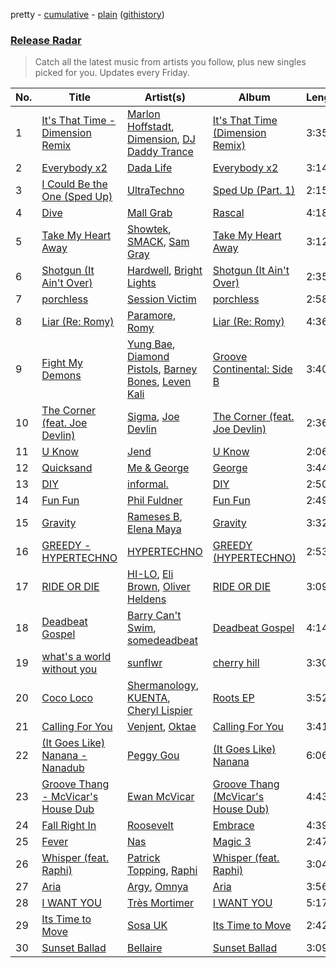 pretty - [cumulative](/playlists/cumulative/Release%20Radar.md) - [plain](/playlists/plain/37i9dQZEVXbsudmxBFKW7G) ([githistory](https://github.githistory.xyz/vitokorn/spotify-playlist-archive/blob/master/playlists/plain/37i9dQZEVXbsudmxBFKW7G))

### [Release Radar](https://open.spotify.com/playlist/37i9dQZEVXbsudmxBFKW7G)

> Catch all the latest music from artists you follow, plus new singles picked for you. Updates every Friday.

| No. | Title | Artist(s) | Album | Length |
|---|---|---|---|---|
| 1 | [It's That Time - Dimension Remix](https://open.spotify.com/track/76x1mIsCz46excW50sehDt) | [Marlon Hoffstadt](https://open.spotify.com/artist/0HHa7ZJZxUQlg5l2mB0N0f), [Dimension](https://open.spotify.com/artist/1QMgre3BHX161ZHtWMUu6S), [DJ Daddy Trance](https://open.spotify.com/artist/4lBSzo2LS8asEzoePv6VLM) | [It's That Time (Dimension Remix)](https://open.spotify.com/album/1jf13J2HTGFllbhJH5Pozr) | 3:35 |
| 2 | [Everybody x2](https://open.spotify.com/track/6cUUWBPCwRiy4Ib5iaZww8) | [Dada Life](https://open.spotify.com/artist/00sAT5YX8W3xNd1EuqyHw9) | [Everybody x2](https://open.spotify.com/album/0Bu2WhmfDcGF2K7GPy2Zv7) | 3:14 |
| 3 | [I Could Be the One (Sped Up)](https://open.spotify.com/track/2lX6paG5o5QEJO6UcbmXU9) | [UltraTechno](https://open.spotify.com/artist/0ZKQGB49AwsmJwfbryeodZ) | [Sped Up (Part. 1)](https://open.spotify.com/album/5Irqdw9iveJ7RCd5aKjAzk) | 2:15 |
| 4 | [Dive](https://open.spotify.com/track/7oZHQbGCwosUHL1vDE5qdI) | [Mall Grab](https://open.spotify.com/artist/7yF6JnFPDzgml2Ytkyl5D7) | [Rascal](https://open.spotify.com/album/0vVjA9jq1NQF76dtyy7S6y) | 4:18 |
| 5 | [Take My Heart Away](https://open.spotify.com/track/3RuRpL62m9oUbKZOiSvon9) | [Showtek](https://open.spotify.com/artist/3gk0OYeLFWYupGFRHqLSR7), [SMACK](https://open.spotify.com/artist/5uJw4WCX5nYj4FHky9r1Ug), [Sam Gray](https://open.spotify.com/artist/4sW5R5XKTge9Vwv44p9p18) | [Take My Heart Away](https://open.spotify.com/album/2an2ta0x1XrxnlUMO4cIOJ) | 3:12 |
| 6 | [Shotgun (It Ain't Over)](https://open.spotify.com/track/1VDALv89k5kHC0B3neBwru) | [Hardwell](https://open.spotify.com/artist/6BrvowZBreEkXzJQMpL174), [Bright Lights](https://open.spotify.com/artist/2AoeqcUs8DySgZRJ9yV4Ou) | [Shotgun (It Ain't Over)](https://open.spotify.com/album/6TZ7ruGd9mOmsw1IvShUm5) | 2:35 |
| 7 | [porchless](https://open.spotify.com/track/1qMcxHTTYMaMxZ8gbIAZQD) | [Session Victim](https://open.spotify.com/artist/4Hl6TEQAFgH0XrZq4f8okX) | [porchless](https://open.spotify.com/album/2iYFrs9Qg4A7KiWopSOJyO) | 2:58 |
| 8 | [Liar (Re: Romy)](https://open.spotify.com/track/1eVFFWFOm7WI7TiMP4pywM) | [Paramore](https://open.spotify.com/artist/74XFHRwlV6OrjEM0A2NCMF), [Romy](https://open.spotify.com/artist/3X2DdnmoANw8Rg8luHyZQb) | [Liar (Re: Romy)](https://open.spotify.com/album/7uTCsDyz2I7gZXP5MEozuf) | 4:36 |
| 9 | [Fight My Demons](https://open.spotify.com/track/6qmuDfuovbFjz6kMgiSokm) | [Yung Bae](https://open.spotify.com/artist/30FDJPN3RtwJZ20g5YGCRX), [Diamond Pistols](https://open.spotify.com/artist/1OzGBMZ8rp73R6DWx0IUr5), [Barney Bones](https://open.spotify.com/artist/7rzyYETlkvNEdxdtSUXXTV), [Leven Kali](https://open.spotify.com/artist/5YZ5AExR68U3ZblH6HcO6B) | [Groove Continental: Side B](https://open.spotify.com/album/6DJVP3L3EJcbOVYMHbAZyr) | 3:40 |
| 10 | [The Corner (feat. Joe Devlin)](https://open.spotify.com/track/4IXaBsfsyE1OIcM2zF8ns0) | [Sigma](https://open.spotify.com/artist/01pKrlgPJhm5dB4lneYAqS), [Joe Devlin](https://open.spotify.com/artist/6zvaBH9XesIrlYqkC4w6ze) | [The Corner (feat. Joe Devlin)](https://open.spotify.com/album/4qJHgg4eGbNiRyG3oVWK8z) | 2:36 |
| 11 | [U Know](https://open.spotify.com/track/7DTJuaLROsk68x9AMCt5ij) | [Jend](https://open.spotify.com/artist/56WlN4e9YbaEI8KdXaFgTN) | [U Know](https://open.spotify.com/album/4EJqcl9YpB8FdPnFv2dcaA) | 2:06 |
| 12 | [Quicksand](https://open.spotify.com/track/62rryUWfIksNhJ4CQkEehN) | [Me & George](https://open.spotify.com/artist/4VYA3yEmxcU2ElaVRPHGFv) | [George](https://open.spotify.com/album/25bwSrjGoIdinBG254QlB6) | 3:44 |
| 13 | [DIY](https://open.spotify.com/track/6pc22F2YAJB2z64dsaDN98) | [informal.](https://open.spotify.com/artist/7rhckctF71vE4BtpFzz7Ie) | [DIY](https://open.spotify.com/album/3qTNEL0WngydJbugC1cT3G) | 2:50 |
| 14 | [Fun Fun](https://open.spotify.com/track/2gRq9w2C7du2AFTpbFB38M) | [Phil Fuldner](https://open.spotify.com/artist/1DKPQBaKEzmQzWG1GwJoXT) | [Fun Fun](https://open.spotify.com/album/32FMpNMvrGlAmbkbO3lxQX) | 2:49 |
| 15 | [Gravity](https://open.spotify.com/track/4tJ5ZiVcub4muuKvwubVYf) | [Rameses B](https://open.spotify.com/artist/06EfEcjc0vdvI6VNL0soIO), [Elena Maya](https://open.spotify.com/artist/1edRDz2M70YGM4K3Z9mEKz) | [Gravity](https://open.spotify.com/album/56uU3QRBafX5CULRougEDT) | 3:32 |
| 16 | [GREEDY - HYPERTECHNO](https://open.spotify.com/track/0dlXanjzfustEMrSmY7XGR) | [HYPERTECHNO](https://open.spotify.com/artist/4YYOTpMoikKdYWWuTWjbqo) | [GREEDY (HYPERTECHNO)](https://open.spotify.com/album/5Cm926Vz3anXaUZt2awyuo) | 2:53 |
| 17 | [RIDE OR DIE](https://open.spotify.com/track/29uCsFSUSVktiMUZdzqpiD) | [HI-LO](https://open.spotify.com/artist/0ETJQforv5OXgDgidQv9qd), [Eli Brown](https://open.spotify.com/artist/5lVNSw2GPci8kebrAQpZqU), [Oliver Heldens](https://open.spotify.com/artist/5nki7yRhxgM509M5ADlN1p) | [RIDE OR DIE](https://open.spotify.com/album/2Lw8eq5CC6jraNYDoFjKSj) | 3:09 |
| 18 | [Deadbeat Gospel](https://open.spotify.com/track/3pSkRsuZv57a1yCxJPiBiT) | [Barry Can't Swim](https://open.spotify.com/artist/0vTVU0KH0CVzijsoKGsTPl), [somedeadbeat](https://open.spotify.com/artist/3ZNGHjHAtesA1czp8QKYK6) | [Deadbeat Gospel](https://open.spotify.com/album/2idTKvVf3bPURpVdZ8k6ZH) | 4:14 |
| 19 | [what's a world without you](https://open.spotify.com/track/6UpJUqtGvP1FuUy6LpGmua) | [sunflwr](https://open.spotify.com/artist/1vXY7FiXJPu6j456ZcrtIF) | [cherry hill](https://open.spotify.com/album/1DTQS6YNRYk1O5T42jvHxk) | 3:30 |
| 20 | [Coco Loco](https://open.spotify.com/track/25r3rBmPwq6J8A45MZzMYw) | [Shermanology](https://open.spotify.com/artist/4Siyzg8kWayQfPQsPSl6JI), [KUENTA](https://open.spotify.com/artist/3pr6mWxBNnh2OHul3o0A0p), [Cheryl Lispier](https://open.spotify.com/artist/57DvbdvXfkpcMOgSlo8rnt) | [Roots EP](https://open.spotify.com/album/6ZAcM29Ot4yCMlsRTmA7ze) | 3:52 |
| 21 | [Calling For You](https://open.spotify.com/track/5AvbixdcGe6TOwfte5lB3A) | [Venjent](https://open.spotify.com/artist/7xu08SujAqLp7BGinS96vd), [Oktae](https://open.spotify.com/artist/4PxFr57PZWOCVJ5HkJyaoD) | [Calling For You](https://open.spotify.com/album/5d0hLlk0kKwzBkiF0Ch4lV) | 3:41 |
| 22 | [(It Goes Like) Nanana - Nanadub](https://open.spotify.com/track/6vQuuzzYy6Kko6MDFGVndC) | [Peggy Gou](https://open.spotify.com/artist/2mLA48B366zkELXYx7hcDN) | [(It Goes Like) Nanana](https://open.spotify.com/album/6v3I0eftpzoc1VNR9JoVyc) | 6:06 |
| 23 | [Groove Thang - McVicar's House Dub](https://open.spotify.com/track/0pKupxYdZkEQIFdgqbGnoO) | [Ewan McVicar](https://open.spotify.com/artist/4d2NUjh9ZrzG1ZZdhpSDKH) | [Groove Thang (McVicar's House Dub)](https://open.spotify.com/album/0HdV0GQbfQcSv67Ruq8LkD) | 4:43 |
| 24 | [Fall Right In](https://open.spotify.com/track/5NqxYiQuZFRIlhZmNVQEPX) | [Roosevelt](https://open.spotify.com/artist/4AQrqVz6BYwy29iMxcGtx7) | [Embrace](https://open.spotify.com/album/1JiflktVuDJ5OQkX6QFQRs) | 4:39 |
| 25 | [Fever](https://open.spotify.com/track/2Ikg6hRQOa6e29sq5xWhM8) | [Nas](https://open.spotify.com/artist/20qISvAhX20dpIbOOzGK3q) | [Magic 3](https://open.spotify.com/album/1NLLTGSKTYOvlFKFtRXFGz) | 2:47 |
| 26 | [Whisper (feat. Raphi)](https://open.spotify.com/track/6v5ovNPrLpOkFyM7gWorZW) | [Patrick Topping](https://open.spotify.com/artist/7yRimuQSC5Ks3T2Ts0iyZa), [Raphi](https://open.spotify.com/artist/5uRAMorzqKiss3EUQPVDD4) | [Whisper (feat. Raphi)](https://open.spotify.com/album/4hd1MvwsU8hAyNcB5MoQSb) | 3:04 |
| 27 | [Aria](https://open.spotify.com/track/3M1r9ilL53PLcrLdIuyZ4J) | [Argy](https://open.spotify.com/artist/1NaQOKgddaJipUtmptb7GI), [Omnya](https://open.spotify.com/artist/4zPg2ECAB9rHtMAx8faWfc) | [Aria](https://open.spotify.com/album/1Oi3PgQhL4WOKe1aoPCpqe) | 3:56 |
| 28 | [I WANT YOU](https://open.spotify.com/track/0Iw1FCQcAEWRM2DfVk3RIV) | [Très Mortimer](https://open.spotify.com/artist/3zGzbXr9Q8zS9xictKAnt7) | [I WANT YOU](https://open.spotify.com/album/12N20NysR1OxkJuZ1AoCYw) | 5:17 |
| 29 | [Its Time to Move](https://open.spotify.com/track/5LZNaPmgnxH2YHwmU9G0GL) | [Sosa UK](https://open.spotify.com/artist/3JlN0MeWVJq0vjvsvWCRZ5) | [Its Time to Move](https://open.spotify.com/album/6G4C4RQkB3CbLOoaYSM6ya) | 2:42 |
| 30 | [Sunset Ballad](https://open.spotify.com/track/7krneDaWsDdXN2Qt5AHxMA) | [Bellaire](https://open.spotify.com/artist/6yeeXqk3RxV7l5DxmlXMnw) | [Sunset Ballad](https://open.spotify.com/album/6Wk5CDla9XNKvAJHdAGqJP) | 3:09 |